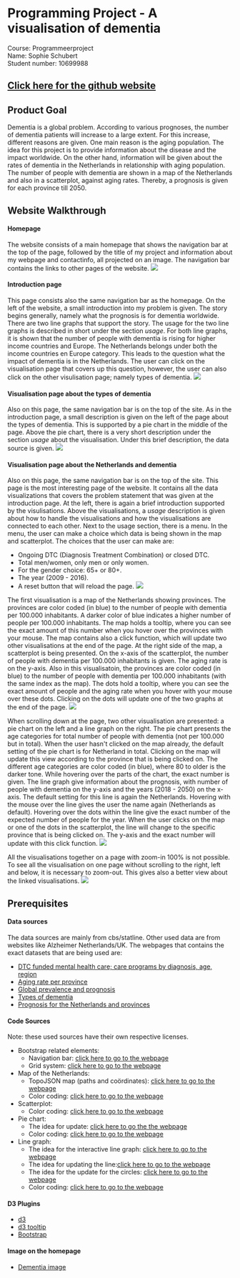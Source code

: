 # Programming Project - A visualisation of dementia
Course: Programmeerproject  
Name: Sophie Schubert  
Student number: 10699988

## [Click here for the github website](https://ElineSophie.github.io/Project/)  

## Product Goal  
Dementia is a global problem. According to various prognoses, the number of dementia patients will increase to a large extent. For this increase, different reasons are given. One main reason is the aging population.
The idea for this project is to provide information about the disease and the impact worldwide. On the other hand, information will be given
about the rates of dementia in the Netherlands in relationship with aging population. The number of people with dementia are shown in a map of the Netherlands and also in a scatterplot, against aging rates. Thereby, a prognosis is given for each province till 2050.

## Website Walkthrough  
#### Homepage  
The website consists of a main homepage that shows the navigation bar at the top of the page, followed by the title of my project and information about my webpage and contactinfo, all projected on an image. The navigation bar contains the links to other pages of the website.
![](doc/homepage.png)  

#### Introduction page
This page consists also the same navigation bar as the homepage.
On the left of the website, a small introduction into my problem is given. The story begins generally, namely what the prognosis is for dementia worldwide. There are two line graphs that support the story. The usage for the two line graphs is described in short under the section *usage*. For both line graphs, it is shown that the number of people with dementia is rising for higher income countries and Europe. The Netherlands belongs under both the income countries en Europe category. This leads to the question what the impact of dementia is in the Netherlands.
The user can click on the visualisation page that covers up this question, however, the user can also click on the other visulisation page; namely types of dementia.
![](doc/introduction.PNG)

#### Visualisation page about the types of dementia
Also on this page, the same navigation bar is on the top of the site.
As in the introduction page, a small description is given on the left of the page about the types of dementia. This is supported by a pie chart in the middle of the page. Above the pie chart, there is a very short description under the section *usage* about the visualisation. Under this brief description, the data source is given.
![](doc/types.PNG)

#### Visualisation page about the Netherlands and dementia
Also on this page, the same navigation bar is on the top of the site.
This page is the most interesting page of the website. It contains all the data visualizations that covers the problem statement that was given at the introduction page. At the left, there is again a brief introduction supported by the visulisations.
Above the visualisations, a *usage* description is given about how to handle the visualisations and how the visualisations are connected to each other. Next to the usage section, there is a menu. In the menu, the user can make a choice which data is being shown in the map and scatterplot. The choices that the user can make are:
- Ongoing DTC (Diagnosis Treatment Combination) or closed DTC.
- Total men/women, only men or only women.
- For the gender choice: 65+ or 80+.
- The year (2009 - 2016).
- A reset button that will reload the page.
![](doc/explainandchoice.PNG)

The first visualisation is a map of the Netherlands showing provinces. The provinces are color coded (in blue) to the number of people with dementia per 100.000 inhabitants. A darker color of blue indicates a higher number of people per 100.000 inhabitants. The map holds a tooltip, where you can see the exact amount of this number when you hover over the provinces with your mouse. The map contains also a click function, which will update two other visualisations at the end of the page.
At the right side of the map, a scatterplot is being presented. On the x-axis of the scatterplot, the number of people with dementia per 100.000 inhabitants is given. The aging rate is on the y-axis. Also in this visualisatoin, the provinces are color coded (in blue) to the number of people with dementia per 100.000 inhabitants (with the same index as the map).
The dots hold a tooltip, where you can see the exact amount of people and the aging rate when you hover with your mouse over these dots. Clicking on the dots will update one of the two graphs at the end of the page.
![](doc/mapscatter.PNG)

When scrolling down at the page, two other visualisation are presented: a pie chart on the left and a line graph on the right.
The pie chart presents the age categories for total number of people with dementia (not per 100.000 but in total). When the user hasn't clicked on the map already, the default setting of the pie chart is for Netherland in total. Clicking on the map will update this view according to the province that is being clicked on. The different age categories are color coded (in blue), where 80 to older is the darker tone. While hovering over the parts of the chart, the exact number is given.
The line graph give information about the prognosis, with number of people with dementia on the y-axis and the years (2018 - 2050) on the x-axis. The default setting for this line is again the Netherlands. Hovering with the mouse over the line gives the user the name again (Netherlands as default). Hovering over the dots within the line give the exact number of the expected number of people for the year. When the user clicks on the map or one of the dots in the scatterplot, the line will change to the specific province that is being clicked on. The y-axis and the exact number will update with this click function.
![](doc/pieprog.PNG)  

All the visualisations together on a page with zoom-in 100% is not possible. To see all the visualisation on one page without scrolling to the right, left and below, it is necessary to zoom-out. This gives also a better view about the linked visualisations.
![](doc/AgingNetherlands.PNG)  

## Prerequisites  


#### Data sources
The data sources are mainly from cbs/statline. Other used data are from websites like Alzheimer Netherlands/UK. The webpages that contains the exact datasets that are being used are:
* [DTC funded mental health care; care programs by diagnosis, age, region](https://opendata.cbs.nl/statline/#/CBS/nl/dataset/81622NED/table?ts=1561627359965)
* [Aging rate per province](https://opendata.cbs.nl/statline/#/CBS/nl/dataset/03759NED/table?fromstatweb)
* [Global prevalence and prognosis](https://www.dementiastatistics.org/statistics/global-prevalence/)
* [Types of dementia](https://journals.plos.org/plosone/article?id=10.1371/journal.pone.0094901)
* [Prognosis for the Netherlands and provinces](https://www.alzheimer-nederland.nl/sites/default/files/directupload/factsheet-dementie-per-gemeente.pdf)

#### Code Sources  
Note: these used sources have their own respective licenses.
* Bootstrap related elements:
    * Navigation bar: [click here to go to the webpage](https://getbootstrap.com/docs/4.0/components/navbar/)
    * Grid system: [click here to go to the webpage](https://developer.mozilla.org/en-US/docs/Web/CSS/CSS_Grid_Layout)
* Map of the Netherlands:
    * TopoJSON map (paths and coördinates): [click here to go to the webpage](http://bl.ocks.org/phil-pedruco/9344373)
    * Color coding: [click here to go to the webpage](http://colorbrewer2.org/#type=sequential&scheme=BuGn&n=3)
* Scatterplot:
    * Color coding: [click here to go to the webpage](http://colorbrewer2.org/#type=sequential&scheme=BuGn&n=3)
* Pie chart:
    * The idea for update: [click here to go the the webpage](https://bl.ocks.org/mbostock/1346410)
    * Color coding: [click here to go to the webpage](http://colorbrewer2.org/#type=sequential&scheme=BuGn&n=3)
* Line graph:
    * The idea for the interactive line graph: [click here to go to the webpage](https://codepen.io/zakariachowdhury/pen/JEmjwq)
    * The idea for updating the line:[click here to go to the webpage](http://bl.ocks.org/alansmithy/e984477a741bc56db5a5)
    * The idea for the update for the circles: [click here to go to the webpage](https://stackoverflow.com/questions/42519568/d3-js-multiple-line-chart-doesnt-update-circles)
    * Color coding: [click here to go to the webpage](http://colorbrewer2.org/#type=sequential&scheme=BuGn&n=3)


#### D3 Plugins  
* [d3](https://d3js.org/)
* [d3 tooltip](https://labratrevenge.com/d3-tip/javascripts/d3.tip.v0.6.3.js)
* [Bootstrap](https://getbootstrap.com/)

#### Image on the homepage
* [Dementia image](https://www.asp.re.it/alzheimer-limpegno-della-regione-per-lassistenza-e-contro-lisolamento-2)
